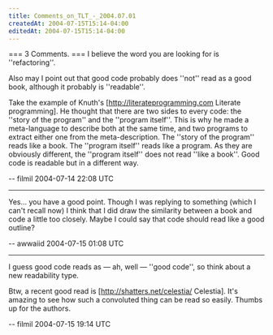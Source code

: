 ```yaml
---
title: Comments_on_TLT_-_2004.07.01
createdAt: 2004-07-15T15:14-04:00
editedAt: 2004-07-15T15:14-04:00
---
```


=== 3 Comments. ===
I believe the word you are looking for is ''refactoring''.

Also may I point out that good code probably does ''not'' read as a good book, although it probably is ''readable''. 

Take the example of Knuth's [http://literateprogramming.com Literate programming]. He thought that there are two sides to every code: the ''story of the program'' and the ''program itself''. This is why he made a meta-language to describe both at the same time, and two programs to extract either one from the meta-description. The ''story of the program'' reads like a book. The ''program itself'' reads like a program. As they are obviously different, the ''program itself'' does not read ''like a book''. Good code is readable but in a different way.

-- filmil 2004-07-14 22:08 UTC

----
Yes... you have a good point. Though I was replying to something (which I can't recall now) I think that I did draw the similarity between a book and code a little too closely. Maybe I could say that code should read like a good outline?

-- awwaiid 2004-07-15 01:08 UTC

----
I guess good code reads as — ah, well — ''good code'', so think about a new readability type.

Btw, a recent good read is [http://shatters.net/celestia/ Celestia]. It's amazing to see how such a convoluted thing can be read so easily. Thumbs up for the authors.

-- filmil 2004-07-15 19:14 UTC


